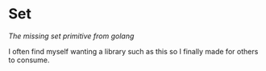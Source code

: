 # Set
_The missing set primitive from golang_

I often find myself wanting a library such as this so I finally made for others to consume.